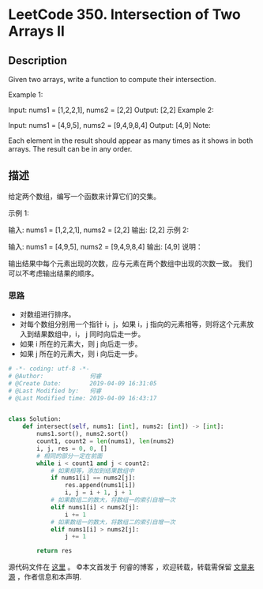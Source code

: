 # LeetCode 350. Intersection of Two Arrays II

## Description

Given two arrays, write a function to compute their intersection.

Example 1:

Input: nums1 = \[1,2,2,1], nums2 = \[2,2]
Output: \[2,2]
Example 2:

Input: nums1 = \[4,9,5], nums2 = \[9,4,9,8,4]
Output: \[4,9]
Note:

Each element in the result should appear as many times as it shows in both arrays.
The result can be in any order.

## 描述

给定两个数组，编写一个函数来计算它们的交集。

示例 1:

输入: nums1 = \[1,2,2,1], nums2 = \[2,2]
输出: \[2,2]
示例 2:

输入: nums1 = \[4,9,5], nums2 = \[9,4,9,8,4]
输出: \[4,9]
说明：

输出结果中每个元素出现的次数，应与元素在两个数组中出现的次数一致。
我们可以不考虑输出结果的顺序。

### 思路

* 对数组进行排序。
* 对每个数组分别用一个指针 i，j，如果 i，j 指向的元素相等，则将这个元素放入到结果数组中，i， j 同时向后走一步。
* 如果 i 所在的元素大，则 j 向后走一步。
* 如果 j 所在的元素大，则 i 向后走一步。

```py
# -*- coding: utf-8 -*-
# @Author:             何睿
# @Create Date:        2019-04-09 16:31:05
# @Last Modified by:   何睿
# @Last Modified time: 2019-04-09 16:43:17


class Solution:
    def intersect(self, nums1: [int], nums2: [int]) -> [int]:
        nums1.sort(), nums2.sort()
        count1, count2 = len(nums1), len(nums2)
        i, j, res = 0, 0, []
        # 相同的部分一定在前面
        while i < count1 and j < count2:
            # 如果相等，添加到结果数组中
            if nums1[i] == nums2[j]:
                res.append(nums1[i])
                i, j = i + 1, j + 1
            # 如果数组二的数大，将数组一的索引自增一次
            elif nums1[i] < nums2[j]:
                i += 1
            # 如果数组一的数大，将数组二的索引自增一次
            elif nums1[i] > nums2[j]:
                j += 1

        return res
```
源代码文件在 [这里](https://github.com/ruicore/Algorithm/blob/master/Leetcode/2019-04-09-350-Intersection-of-Two-Arrays-II.py) 。
©本文首发于 何睿的博客 ，欢迎转载，转载需保留 [文章来源](https://www.ruicore.cn/leetcode-350-intersection-of-two-arrays-ii/) ，作者信息和本声明.

